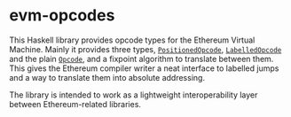 # evm-opcodes

This Haskell library provides opcode types for the Ethereum Virtual Machine. Mainly it provides three types,
[`PositionedOpcode`](https://github.com/sshine/hs-evm-opcodes/blob/master/src/Network/Ethereum/Evm/PositionedOpcode.hs),
[`LabelledOpcode`](https://github.com/sshine/hs-evm-opcodes/blob/master/src/Network/Ethereum/Evm/LabelledOpcode.hs)
and the plain [`Opcode`](https://github.com/sshine/hs-evm-opcodes/blob/master/src/Network/Ethereum/Evm/Opcode.hs),
and a fixpoint algorithm to translate between them. This gives the Ethereum compiler writer a neat interface to labelled
jumps and a way to translate them into absolute addressing.

The library is intended to work as a lightweight interoperability layer between Ethereum-related libraries.
